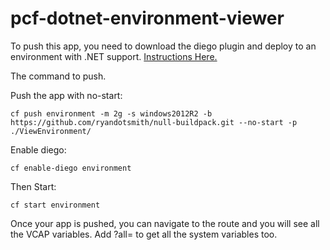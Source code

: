# pcf-dotnet-environment-viewer

To push this app, you need to download the diego plugin and deploy to an environment with .NET support.  [Instructions Here.](https://github.com/cloudfoundry-incubator/diego-cli-plugin)

The command to push.

Push the app with no-start:
```
cf push environment -m 2g -s windows2012R2 -b https://github.com/ryandotsmith/null-buildpack.git --no-start -p ./ViewEnvironment/
```

Enable diego:
```
cf enable-diego environment
```

Then Start:
```
cf start environment
```

Once your app is pushed, you can navigate to the route and you will see all the VCAP variables.  Add ?all= to get all the system variables too.
